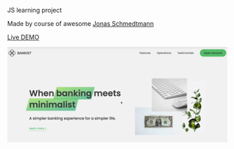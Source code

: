 JS learning project

Made by course of awesome [Jonas Schmedtmann](https://github.com/jonasschmedtmann)

[Live DEMO](https://afterwaga.github.io/Bankist-Website/)

![](img/screenshot.jpg)
